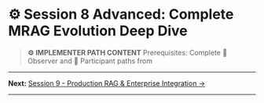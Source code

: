 # ⚙️ Session 8 Advanced: Complete MRAG Evolution Deep Dive

> **⚙️ IMPLEMENTER PATH CONTENT**
> Prerequisites: Complete 🎯 Observer and 📝 Participant paths from

---

**Next:** [Session 9 - Production RAG & Enterprise Integration →](Session9_Production_RAG_Enterprise_Integration.md)

---
